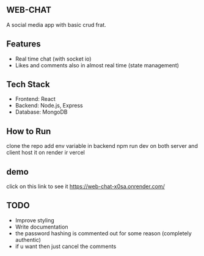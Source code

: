 ## WEB-CHAT

A social media app with basic crud frat.

## Features
- Real time chat (with socket io)
- Likes and comments also in almost real time (state management)

## Tech Stack
- Frontend: React
- Backend: Node.js, Express
- Database: MongoDB

## How to Run
clone the repo
add env variable in backend 
npm run dev on both server and client 
host it on render ir vercel

## demo 
click on this link to see it
https://web-chat-x0sa.onrender.com/

## TODO
- Improve styling
- Write documentation
- the password hashing is commented out for some reason (completely authentic)
- if u want then just cancel the comments 
